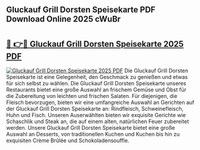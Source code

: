 ## Gluckauf Grill Dorsten Speisekarte PDF Download Online 2025 cWuBr

# <h2><a href="http://gc9gky.nevu.top/?p=Gluckauf+Grill+Dorsten+Speisekarte">🔗 👉🔴 Gluckauf Grill Dorsten Speisekarte 2025 PDF</a></h2>

[![Gluckauf Grill Dorsten Speisekarte 2025 PDF](https://i.imgur.com/dBaPXMq.png)](http://gc9gky.nevu.top/?p=Gluckauf+Grill+Dorsten+Speisekarte)
Die Gluckauf Grill Dorsten Speisekarte ist eine Gelegenheit, den Geschmack zu genießen und etwas für sich selbst zu wählen. Die Gluckauf Grill Dorsten Speisekarte unseres Restaurants bietet eine große Auswahl an frischem Gemüse und Obst für die Zubereitung von leichten und frischen Salaten. Für diejenigen, die Fleisch bevorzugen, bieten wir eine umfangreiche Auswahl an Gerichten auf der Gluckauf Grill Dorsten Speisekarte an: Rindfleisch, Schweinefleisch, Huhn und Fisch. Unseren Auserwählten bieten wir exquisite Gerichte wie Schaschlik und Steak an, die auf einem alten, natürlichen Feuer zubereitet werden. Unsere Gluckauf Grill Dorsten Speisekarte bietet eine große Auswahl an Desserts, von traditionellen Kuchen und Kuchen bis hin zu exquisiten Crème Brûlée und Schokoladensouffle.
